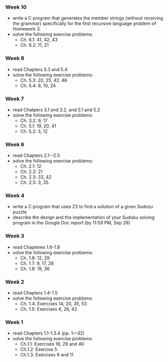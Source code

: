 ### Week 10 ###
* write a C program that generates the member strings (without receiving the grammar) specifically for the first recursive language problem of Homework 3.
* solve the following exercise problems:
     - Ch. 6.1: 41, 42, 43
     - Ch. 6.2: 11, 21

### Week 8 ###
* read Chapters 5.3 and 5.4
* solve the following exercise problems:
     - Ch. 5.3: 20, 25, 42, 46
     - Ch. 5.4: 8, 10, 24

### Week 7 ###
* read Chatpers 3.1 and 3.2, and 5.1 and 5.2
* solve the following exercise problems:
     - Ch. 3.2: 9, 17
     - Ch. 5.1: 19, 20, 41
     - Ch. 5.2: 3, 12

### Week 6 ###
* read Chapters 2.1--2.5
* solve the following exercise problems:
     - Ch. 2.1: 12
     - Ch. 2.2: 21
     - Ch. 2.3: 33, 42     
     - Ch. 2.5: 3, 35

### Week 4 ###
* write a C program that uses Z3 to find a solution of a given Sudozu puzzle
* describe the design and the implementation of your Sudoku solving program in the Google Doc report (by 11:59 PM, Sep 28)

### Week 3 ###
* read Chapteres 1.6-1.8
* solve the following exercise problems:
  - Ch. 1.6: 12, 29
  - Ch. 1.7: 9, 17, 28
  - Ch. 1.8: 19, 36


### Week 2 ###
* read Chapters 1.4-1.5
* solve the following exercise problems:
  - Ch. 1.4: Exercises 14, 20, 35, 53
  - Ch. 1.5: Exercises 4, 26, 42
  

### Week 1 ###
* read Chapters 1.1-1.3.4 (pp. 1—32)
* solve the following exercise problems:
  - Ch.1.1: Exercises 18, 29 and 40
  - Ch.1.2: Exercise 5
  - Ch.1.3: Exercises 9 and 11
